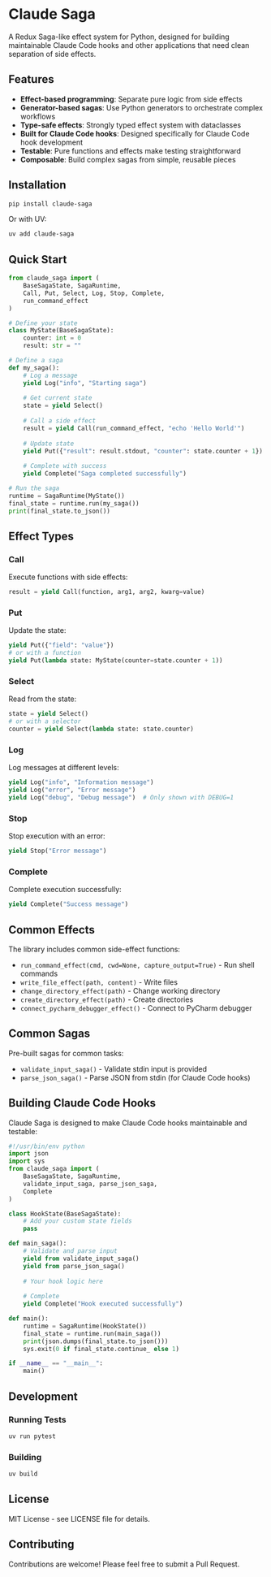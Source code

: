 # Claude Saga

A Redux Saga-like effect system for Python, designed for building maintainable Claude Code hooks and other applications that need clean separation of side effects.

## Features

- **Effect-based programming**: Separate pure logic from side effects
- **Generator-based sagas**: Use Python generators to orchestrate complex workflows
- **Type-safe effects**: Strongly typed effect system with dataclasses
- **Built for Claude Code hooks**: Designed specifically for Claude Code hook development
- **Testable**: Pure functions and effects make testing straightforward
- **Composable**: Build complex sagas from simple, reusable pieces

## Installation

```bash
pip install claude-saga
```

Or with UV:

```bash
uv add claude-saga
```

## Quick Start

```python
from claude_saga import (
    BaseSagaState, SagaRuntime,
    Call, Put, Select, Log, Stop, Complete,
    run_command_effect
)

# Define your state
class MyState(BaseSagaState):
    counter: int = 0
    result: str = ""

# Define a saga
def my_saga():
    # Log a message
    yield Log("info", "Starting saga")
    
    # Get current state
    state = yield Select()
    
    # Call a side effect
    result = yield Call(run_command_effect, "echo 'Hello World'")
    
    # Update state
    yield Put({"result": result.stdout, "counter": state.counter + 1})
    
    # Complete with success
    yield Complete("Saga completed successfully")

# Run the saga
runtime = SagaRuntime(MyState())
final_state = runtime.run(my_saga())
print(final_state.to_json())
```

## Effect Types

### Call
Execute functions with side effects:
```python
result = yield Call(function, arg1, arg2, kwarg=value)
```

### Put
Update the state:
```python
yield Put({"field": "value"})
# or with a function
yield Put(lambda state: MyState(counter=state.counter + 1))
```

### Select
Read from the state:
```python
state = yield Select()
# or with a selector
counter = yield Select(lambda state: state.counter)
```

### Log
Log messages at different levels:
```python
yield Log("info", "Information message")
yield Log("error", "Error message")
yield Log("debug", "Debug message")  # Only shown with DEBUG=1
```

### Stop
Stop execution with an error:
```python
yield Stop("Error message")
```

### Complete
Complete execution successfully:
```python
yield Complete("Success message")
```

## Common Effects

The library includes common side-effect functions:

- `run_command_effect(cmd, cwd=None, capture_output=True)` - Run shell commands
- `write_file_effect(path, content)` - Write files
- `change_directory_effect(path)` - Change working directory
- `create_directory_effect(path)` - Create directories
- `connect_pycharm_debugger_effect()` - Connect to PyCharm debugger

## Common Sagas

Pre-built sagas for common tasks:

- `validate_input_saga()` - Validate stdin input is provided
- `parse_json_saga()` - Parse JSON from stdin (for Claude Code hooks)

## Building Claude Code Hooks

Claude Saga is designed to make Claude Code hooks maintainable and testable:

```python
#!/usr/bin/env python
import json
import sys
from claude_saga import (
    BaseSagaState, SagaRuntime,
    validate_input_saga, parse_json_saga,
    Complete
)

class HookState(BaseSagaState):
    # Add your custom state fields
    pass

def main_saga():
    # Validate and parse input
    yield from validate_input_saga()
    yield from parse_json_saga()
    
    # Your hook logic here
    
    # Complete
    yield Complete("Hook executed successfully")

def main():
    runtime = SagaRuntime(HookState())
    final_state = runtime.run(main_saga())
    print(json.dumps(final_state.to_json()))
    sys.exit(0 if final_state.continue_ else 1)

if __name__ == "__main__":
    main()
```

## Development

### Running Tests

```bash
uv run pytest
```

### Building

```bash
uv build
```

## License

MIT License - see LICENSE file for details.

## Contributing

Contributions are welcome! Please feel free to submit a Pull Request.